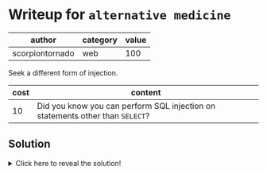 # Writeup for `alternative medicine`

|      author     | category | value |
|-----------------|----------|-------|
| scorpiontornado |   web    |  100  |

Seek a different form of injection.

| cost |                                    content                                    |
|------|-------------------------------------------------------------------------------|
|  10  | Did you know you can perform SQL injection on statements other than `SELECT`? |

## Solution

<details>
<summary>Click here to reveal the solution!</summary>

### The Big Idea

The provided website allows us to login. The challenge description (and perhaps even the title) hints at some sort of injection vulnerability, perhaps SQL injection. However, the login page doesn't seem to yield any good results. We then turn to the register page, which conveniently has a debug page that allows us see the exact SQL statement executed when registering a new user.

We see that an `INSERT INTO` is used to add a new database entry, inserting `0` into the `admin` field on top of inserting the username and password we provide for login to the `username` and `password` fields (respectively). Our goal is probably, then, create an admin user (i.e. one that has `1` in its `admin` field), and login as them.


### Walkthrough

We can actually turn back to the challenge description and leverage a SQL injection to escape the quotes of, say, the password field, inject into the `admin` field, close the `INSERT INTO` query and comment out the rest of the query appended to it. For example, setting our username to `username` and password to `password", 1);--` will result in a SQL query looking like the following (which we can verify by enabling the debug checkbox field):
```sql
INSERT INTO user (username, password, is_admin) VALUES ("username", "password", 1);--", 0);
```

Thus, an admin user with username `username` and password `password` will be created. Logging in as them gives us our flag.

### Flag(s)

- `BEGINNER{Ins3RT_InT0_tH3_InSER7_1NTo!!}`

</details>
